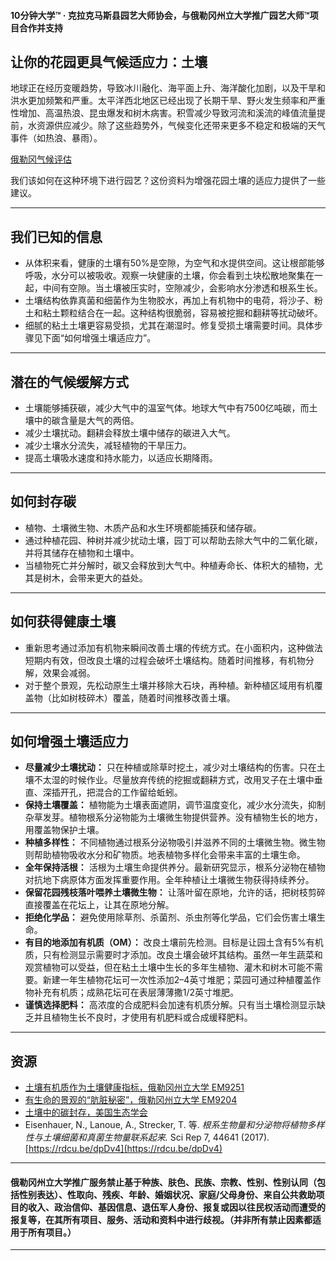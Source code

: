 #### 10分钟大学™ · 克拉克马斯县园艺大师协会，与俄勒冈州立大学推广园艺大师™项目合作并支持

## 让你的花园更具气候适应力：土壤

地球正在经历变暖趋势，导致冰川融化、海平面上升、海洋酸化加剧，以及干旱和洪水更加频繁和严重。太平洋西北地区已经出现了长期干旱、野火发生频率和严重性增加、高温热浪、昆虫爆发和树木病害。积雪减少导致河流和溪流的峰值流量提前，水资源供应减少。除了这些趋势外，气候变化还带来更多不稳定和极端的天气事件（如热浪、暴雨）。

[俄勒冈气候评估](https://blogs.oregonstate.edu/occri/oregon-climate-assessments/)

我们该如何在这种环境下进行园艺？这份资料为增强花园土壤的适应力提供了一些建议。

---

## 我们已知的信息

- 从体积来看，健康的土壤有50%是空隙，为空气和水提供空间。这让根部能够呼吸，水分可以被吸收。观察一块健康的土壤，你会看到土块松散地聚集在一起，中间有空隙。当土壤被压实时，空隙减少，会影响水分渗透和根系生长。
- 土壤结构依靠真菌和细菌作为生物胶水，再加上有机物中的电荷，将沙子、粉土和粘土颗粒结合在一起。这种结构很脆弱，容易被挖掘和翻耕等扰动破坏。
- 细腻的粘土土壤更容易受损，尤其在潮湿时。修复受损土壤需要时间。具体步骤见下面“如何增强土壤适应力”。

---

## 潜在的气候缓解方式

- 土壤能够捕获碳，减少大气中的温室气体。地球大气中有7500亿吨碳，而土壤中的碳含量是大气的两倍。
- 减少土壤扰动。翻耕会释放土壤中储存的碳进入大气。
- 减少土壤水分流失，减轻植物的干旱压力。
- 提高土壤吸水速度和持水能力，以适应长期降雨。

---

## 如何封存碳

- 植物、土壤微生物、木质产品和水生环境都能捕获和储存碳。
- 通过种植花园、种树并减少扰动土壤，园丁可以帮助去除大气中的二氧化碳，并将其储存在植物和土壤中。
- 当植物死亡并分解时，碳又会释放到大气中。种植寿命长、体积大的植物，尤其是树木，会带来更大的益处。

---

## 如何获得健康土壤

- 重新思考通过添加有机物来瞬间改善土壤的传统方式。在小面积内，这种做法短期内有效，但改良土壤的过程会破坏土壤结构。随着时间推移，有机物分解，效果会减弱。
- 对于整个景观，先松动原生土壤并移除大石块，再种植。新种植区域用有机覆盖物（比如树枝碎木）覆盖，随着时间推移改善土壤。

---

## 如何增强土壤适应力

- **尽量减少土壤扰动：** 只在种植或除草时挖土，减少对土壤结构的伤害。只在土壤不太湿的时候作业。尽量放弃传统的挖掘或翻耕方式，改用叉子在土壤中垂直、深插开孔，把混合的工作留给蚯蚓。
- **保持土壤覆盖：** 植物能为土壤表面遮阴，调节温度变化，减少水分流失，抑制杂草发芽。植物根系分泌物能为土壤微生物提供营养。没有植物生长的地方，用覆盖物保护土壤。
- **种植多样性：** 不同植物通过根系分泌物吸引并滋养不同的土壤微生物。微生物则帮助植物吸收水分和矿物质。地表植物多样化会带来丰富的土壤生命。
- **全年保持活根：** 活根为土壤生命提供养分。最新研究显示，根系分泌物在植物对抗地下病原体方面发挥重要作用。全年种植让土壤微生物获得持续养分。
- **保留花园残枝落叶喂养土壤微生物：** 让落叶留在原地，允许的话，把树枝剪碎直接覆盖在花坛上，让其在原地分解。
- **拒绝化学品：** 避免使用除草剂、杀菌剂、杀虫剂等化学品，它们会伤害土壤生命。
- **有目的地添加有机质（OM）：** 改良土壤前先检测。目标是让园土含有5%有机质，只有检测显示需要时才添加。改良土壤会破坏其结构。虽然一年生蔬菜和观赏植物可以受益，但在粘土土壤中生长的多年生植物、灌木和树木可能不需要。新建一年生植物花坛可一次性添加2–4英寸堆肥；菜园可通过种植覆盖作物补充有机质；成熟花坛可在表层薄薄撒1/2英寸堆肥。
- **谨慎选择肥料：** 高浓度的合成肥料会加速有机质分解。只有当土壤检测显示缺乏并且植物生长不良时，才使用有机肥料或合成缓释肥料。

---

## 资源

- [土壤有机质作为土壤健康指标，俄勒冈州立大学 EM9251](https://extension.oregonstate.edu/sites/default/files/documents/em9251.pdf)
- [有生命的景观的“肮脏秘密”，俄勒冈州立大学 EM9204](https://extension.oregonstate.edu/sites/default/files/2023-10/em9304-update-100223.pdf)
- [土壤中的碳封存，美国生态学会](https://www.esa.org/esa/wp-content/uploads/2012/12/carbonsequestrationinsoils.pdf)
- Eisenhauer, N., Lanoue, A., Strecker, T. 等. *根系生物量和分泌物将植物多样性与土壤细菌和真菌生物量联系起来.* Sci Rep 7, 44641 (2017). [https://rdcu.be/dpDv4](https://rdcu.be/dpDv4)

---

#### 俄勒冈州立大学推广服务禁止基于种族、肤色、民族、宗教、性别、性别认同（包括性别表达）、性取向、残疾、年龄、婚姻状况、家庭/父母身份、来自公共救助项目的收入、政治信仰、基因信息、退伍军人身份、报复或因以往民权活动而遭受的报复等，在其所有项目、服务、活动和资料中进行歧视。（并非所有禁止因素都适用于所有项目。）
---
